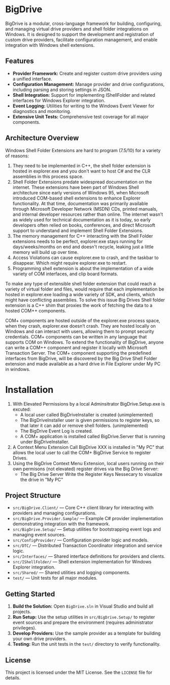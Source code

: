 # BigDrive

BigDrive is a modular, cross-language framework for building, configuring, and managing virtual drive providers and shell folder integrations on Windows. It is designed to support the development and registration of custom drive providers, facilitate configuration management, and enable integration with Windows shell extensions.

## Features
- **Provider Framework:** Create and register custom drive providers using a unified interface.
- **Configuration Management:** Manage provider and drive configurations, including parsing and storing settings in JSON.
- **Shell Integration:** Support for implementing IShellFolder and related interfaces for Windows Explorer integration.
- **Event Logging:** Utilities for writing to the Windows Event Viewer for diagnostics and monitoring.
- **Extensive Unit Tests:** Comprehensive test coverage for all major components.

## Architecture Overview
Windows Shell Folder Extensions are hard to program (7.5/10) for a variety of reasons:
1. They need to be implemented in C++, the shell folder extension is hosted in explorer.exe and you don't want to host C# and the CLR assemblies in this process space.
2. Shell Folder Extensions predate widespread documentation on the internet. These extensions have been part of Windows Shell architecture since early versions of Windows 95, when Microsoft introduced COM-based shell extensions to enhance Explorer functionality.
At that time, documentation was primarily available through Microsoft Developer Network (MSDN) CDs, printed manuals, and internal developer resources rather than online. The internet wasn’t as widely used for technical documentation as it is today, so early developers often relied on books, conferences, and direct Microsoft support to understand and implement Shell Folder Extensions.
3. The memory management for C++ interacting with the Shell Folder extensions needs to be perfect, explorer.exe stays running for days/weeks/months on end and doesn't recycle, leaking just a little memory will build up over time.
4. Access Violations can cause explorer.exe to crash, and the taskbar to disappear.  Which might require explorer.exe to restart.
5. Programming shell extension is about the implementation of a wide variety of COM interfaces, and clip board formats. 
   
To make any type of extensible shell folder extension that could reach a variety of virtual folder and files, would require that each implementation be hosted in explorer.exe loading a wide variety of SDK, and clients, which might have conflicting assemblies.  To solve this issue Big Drives Shell folder extension is a C++ shim that proxies the work of fetching the data to a hosted COM++ components.

COM+ components are hosted outside of the explorer.exe process space, when they crash, explorer.exe doesn’t crash.  They are hosted locally on Windows and can interact with users, allowing them to prompt security credentials.  COM+ components can be written in any language that supports COM on Windows.
To extend the functionality of BigDrive, anyone can write a COM++ component and register it locally with Microsoft Transaction Server.  The COM+ component supporting the predefined interfaces from BigDrive, will be discovered by the Big Drive Shell Folder extension and made available as a hard drive in File Explorer under My PC in windows.

# Installation
1) With Elevated Permissions by a local Adminsitrator BigDrive.Setup.exe is excuted:
   * A local user called BigDriveInstaller is created (unimplemented)
   * The BigDriveInstaller user is given permissions to register keys, so that later it can add or remove shell folders. (unimplemented)
   * The BigDrive Event Log is created.
   * A COM+ application is installed called BigDrive.Server that is running under BigDriveInstaller.
2) A Context Menu Extension Call BigDrive XXX is installed in "My PC" that allows the local user to call the COM+ BigDrive Service to register Drives.
3) Using the BigDrive Context Menu Extension, local users running on their own permisons (not elevated) register drives via the Big Drive Server:
   * The Big Drive Server Write the Register Keys Nessecary to visualize the drive in "My PC"
   
## Project Structure
- `src/BigDrive.Client/` — Core C++ client library for interacting with providers and managing configurations.
- `src/BigDrive.Provider.Sample/` — Example C# provider implementation demonstrating integration with the framework.
- `src/BigDrive.Setup/` — Setup utilities for bootstrapping event logs and managing event sources.
- `src/ConfigProvider/` — Configuration provider logic and models.
- `src/DTC/` — Distributed Transaction Coordinator integration and service logic.
- `src/Interfaces/` — Shared interface definitions for providers and clients.
- `src/IShellFolder/` — Shell extension implementation for Windows Explorer integration.
- `src/Shared/` — Shared utilities and logging components.
- `test/` — Unit tests for all major modules.

## Getting Started
1. **Build the Solution:** Open `BigDrive.sln` in Visual Studio and build all projects.
2. **Run Setup:** Use the setup utilities in `src/BigDrive.Setup/` to register event sources and prepare the environment (requires administrator privileges).
3. **Develop Providers:** Use the sample provider as a template for building your own drive providers.
4. **Testing:** Run the unit tests in the `test/` directory to verify functionality.

## License
This project is licensed under the MIT License. See the `LICENSE` file for details.

